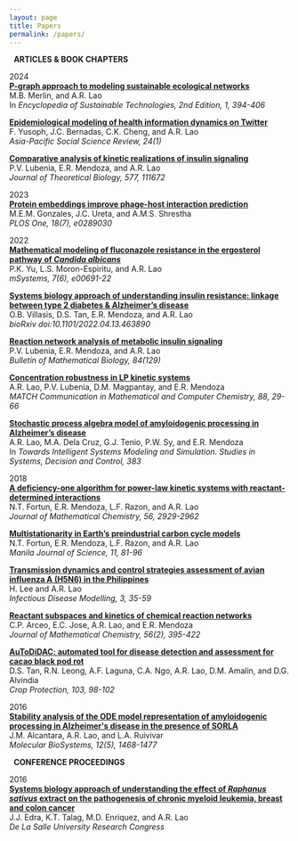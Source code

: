 ```yaml
---
layout: page
title: Papers
permalink: /papers/
---
```

<i class="fa-regular fa-newspaper"></i> &nbsp; **ARTICLES & BOOK CHAPTERS**

2024 <br>
[**P-graph approach to modeling sustainable ecological networks**](https://www.sciencedirect.com/science/article/pii/B9780323903868000383?via%3Dihub) <br>
M.B. Merlin, and A.R. Lao <br>
In *Encyclopedia of Sustainable Technologies, 2nd Edition, 1, 394-406*

[**Epidemiological modeling of health information dynamics on Twitter**](https://www.dlsu.edu.ph/wp-content/uploads/pdf/research/journals/apssr/2024-march-vol24-1/ra7.pdf) <br>
F. Yusoph, J.C. Bernadas, C.K. Cheng, and A.R. Lao <br>
*Asia-Pacific Social Science Review, 24(1)*

[**Comparative analysis of kinetic realizations of insulin signaling**](https://www.sciencedirect.com/science/article/pii/S0022519323002692) <br>
P.V. Lubenia, E.R. Mendoza, and A.R. Lao <br>
*Journal of Theoretical Biology, 577, 111672*

2023 <br>
[**Protein embeddings improve phage-host interaction prediction**](https://journals.plos.org/plosone/article/authors?id=10.1371/journal.pone.0289030) <br>
M.E.M. Gonzales, J.C. Ureta, and A.M.S. Shrestha <br>
*PLOS One, 18(7), e0289030*

2022 <br>
[**Mathematical modeling of fluconazole resistance in the ergosterol pathway of *Candida albicans***](https://journals.asm.org/doi/10.1128/msystems.00691-22) <br>
P.K. Yu, L.S. Moron-Espiritu, and A.R. Lao <br>
*mSystems, 7(6), e00691-22*

[**Systems biology approach of understanding insulin resistance: linkage between type 2 diabetes & Alzheimer’s disease**](https://www.biorxiv.org/content/biorxiv/early/2022/04/15/2022.04.13.463890.full.pdf) <br>
O.B. Villasis, D.S. Tan, E.R. Mendoza, and A.R. Lao <br>
*bioRxiv doi:10.1101/2022.04.13.463890*

[**Reaction network analysis of metabolic insulin signaling**](https://link.springer.com/article/10.1007/s11538-022-01087-3) <br>
P.V. Lubenia, E.R. Mendoza, and A.R. Lao <br>
*Bulletin of Mathematical Biology, 84(129)*

[**Concentration robustness in LP kinetic systems**](https://match.pmf.kg.ac.rs/electronic_versions/Match88/n1/match88n1_29-66.pdf) <br>
A.R. Lao, P.V. Lubenia, D.M. Magpantay, and E.R. Mendoza <br>
*MATCH Communication in Mathematical and Computer Chemistry, 88, 29-66*

[**Stochastic process algebra model of amyloidogenic processing in Alzheimer’s disease**](https://link.springer.com/chapter/10.1007/978-3-030-79606-8_18) <br>
A.R. Lao, M.A. Dela Cruz, G.J. Tenio, P.W. Sy, and E.R. Mendoza <br>
In *Towards Intelligent Systems Modeling and Simulation. Studies in Systems, Decision and Control, 383*

2018 <br>
[**A deficiency-one algorithm for power-law kinetic systems with reactant-determined interactions**](https://link.springer.com/article/10.1007/s10910-018-0925-2) <br>
N.T. Fortun, E.R. Mendoza, L.F. Razon, and A.R. Lao <br>
*Journal of Mathematical Chemistry, 56, 2929-2962*

[**Multistationarity in Earth’s preindustrial carbon cycle models**](https://www.dlsu.edu.ph/research/publishing-house/journals/manila-journal-of-science/mjs11-9/) <br>
N.T. Fortun, E.R. Mendoza, L.F. Razon, and A.R. Lao <br>
*Manila Journal of Science, 11, 81-96*

[**Transmission dynamics and control strategies assessment of avian influenza A (H5N6) in the Philippines**](https://www.sciencedirect.com/science/article/pii/S2468042717300593) <br>
H. Lee and A.R. Lao <br>
*Infectious Disease Modelling, 3, 35-59*

[**Reactant subspaces and kinetics of chemical reaction networks**](https://link.springer.com/article/10.1007/s10910-017-0809-x) <br>
C.P. Arceo, E.C. Jose, A.R. Lao, and E.R. Mendoza <br>
*Journal of Mathematical Chemistry, 56(2), 395-422*

[**AuToDiDAC: automated tool for disease detection and assessment for cacao black pod rot**](https://www.sciencedirect.com/science/article/pii/S0261219417302867) <br>
D.S. Tan, R.N. Leong, A.F. Laguna, C.A. Ngo, A.R. Lao, D.M. Amalin, and D.G. Alvindia <br>
*Crop Protection, 103, 98-102*

2016 <br>
[**Stability analysis of the ODE model representation of amyloidogenic processing in Alzheimer's disease in the presence of SORLA**](https://pubs.rsc.org/en/content/articlelanding/2016/MB/c5mb00741k) <br>
J.M. Alcantara, A.R. Lao, and L.A. Ruivivar <br>
*Molecular BioSystems, 12(5), 1468-1477*

<i class="fa-solid fa-comments"></i> &nbsp; **CONFERENCE PROCEEDINGS**

2016 <br>
[**Systems biology approach of understanding the effect of *Raphanus sativus* extract on the pathogenesis of chronic myeloid leukemia, breast and colon cancer**](https://www.dlsu.edu.ph/wp-content/uploads/pdf/conferences/research-congress-proceedings/2016/FNH/FNH-I-03.pdf) <br>
J.J. Edra, K.T. Talag, M.D. Enriquez, and A.R. Lao <br>
*De La Salle University Research Congress*
